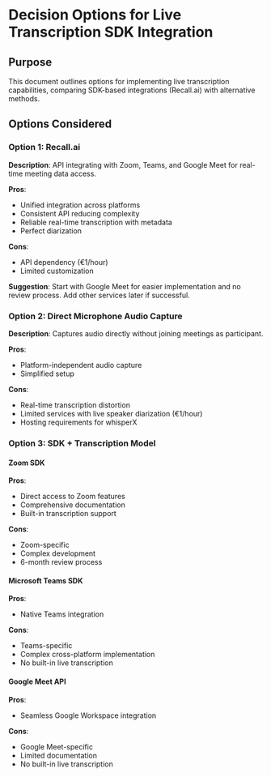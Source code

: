 # Decision Options for Live Transcription SDK Integration

## Purpose
This document outlines options for implementing live transcription capabilities, comparing SDK-based integrations (Recall.ai) with alternative methods.

## Options Considered

### Option 1: Recall.ai
**Description**: API integrating with Zoom, Teams, and Google Meet for real-time meeting data access.

**Pros**:
- Unified integration across platforms
- Consistent API reducing complexity
- Reliable real-time transcription with metadata
- Perfect diarization

**Cons**:
- API dependency (€1/hour)
- Limited customization

**Suggestion**: Start with Google Meet for easier implementation and no review process. Add other services later if successful.

### Option 2: Direct Microphone Audio Capture
**Description**: Captures audio directly without joining meetings as participant.

**Pros**:
- Platform-independent audio capture
- Simplified setup

**Cons**:
- Real-time transcription distortion
- Limited services with live speaker diarization (€1/hour)
- Hosting requirements for whisperX

### Option 3: SDK + Transcription Model

#### Zoom SDK
**Pros**:
- Direct access to Zoom features
- Comprehensive documentation
- Built-in transcription support

**Cons**:
- Zoom-specific
- Complex development
- 6-month review process

#### Microsoft Teams SDK
**Pros**:
- Native Teams integration

**Cons**:
- Teams-specific
- Complex cross-platform implementation
- No built-in live transcription

#### Google Meet API
**Pros**:
- Seamless Google Workspace integration

**Cons**:
- Google Meet-specific
- Limited documentation
- No built-in live transcription
